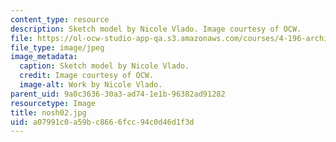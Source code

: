 ```yaml
---
content_type: resource
description: Sketch model by Nicole Vlado. Image courtesy of OCW.
file: https://ol-ocw-studio-app-qa.s3.amazonaws.com/courses/4-196-architecture-design-level-ii-cuba-studio-spring-2004/a07991c0a59bc8666fcc94c0d46d1f3d_nosh02.jpg
file_type: image/jpeg
image_metadata:
  caption: Sketch model by Nicole Vlado.
  credit: Image courtesy of OCW.
  image-alt: Work by Nicole Vlado.
parent_uid: 9a0c3636-30a3-ad74-1e1b-96382ad91282
resourcetype: Image
title: nosh02.jpg
uid: a07991c0-a59b-c866-6fcc-94c0d46d1f3d
---
```


